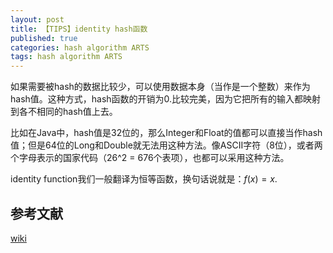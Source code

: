 ```yaml
---
layout: post
title: 【TIPS】identity hash函数
published: true
categories: hash algorithm ARTS
tags: hash algorithm ARTS
---
```


如果需要被hash的数据比较少，可以使用数据本身（当作是一个整数）来作为hash值。这种方式，hash函数的开销为0.比较完美，因为它把所有的输入都映射到各不相同的hash值上去。

比如在Java中，hash值是32位的，那么Integer和Float的值都可以直接当作hash值；但是64位的Long和Double就无法用这种方法。像ASCII字符（8位），或者两个字母表示的国家代码（26^2 = 676个表项），也都可以采用这种方法。

identity function我们一般翻译为恒等函数，换句话说就是：$f(x) = x$.

## 参考文献

[wiki](https://en.wikipedia.org/wiki/Hash_function#Identity_hash_function)

